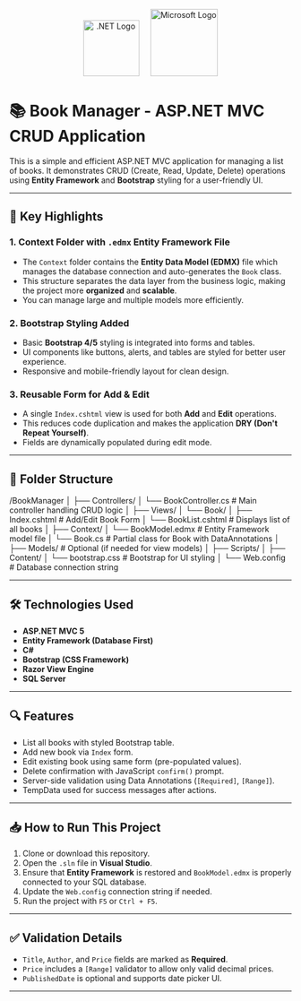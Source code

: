 
<p align="center">
  <img src="https://upload.wikimedia.org/wikipedia/commons/e/ee/.NET_Core_Logo.svg" alt=".NET Logo" width="100"/>
  &nbsp;&nbsp;&nbsp;
  <img src="https://upload.wikimedia.org/wikipedia/commons/4/44/Microsoft_logo.svg" alt="Microsoft Logo" width="120"/>
</p>


# 📚 Book Manager - ASP.NET MVC CRUD Application

This is a simple and efficient ASP.NET MVC application for managing a list of books. It demonstrates CRUD (Create, Read, Update, Delete) operations using **Entity Framework** and **Bootstrap** styling for a user-friendly UI.

---

## 🚀 Key Highlights

### 1. Context Folder with `.edmx` Entity Framework File
- The `Context` folder contains the **Entity Data Model (EDMX)** file which manages the database connection and auto-generates the `Book` class.
- This structure separates the data layer from the business logic, making the project more **organized** and **scalable**.
- You can manage large and multiple models more efficiently.

### 2. Bootstrap Styling Added
- Basic **Bootstrap 4/5** styling is integrated into forms and tables.
- UI components like buttons, alerts, and tables are styled for better user experience.
- Responsive and mobile-friendly layout for clean design.

### 3. Reusable Form for Add & Edit
- A single `Index.cshtml` view is used for both **Add** and **Edit** operations.
- This reduces code duplication and makes the application **DRY (Don't Repeat Yourself)**.
- Fields are dynamically populated during edit mode.

---

## 📁 Folder Structure

/BookManager
│
├── Controllers/
│ └── BookController.cs # Main controller handling CRUD logic
│
├── Views/
│ └── Book/
│ ├── Index.cshtml # Add/Edit Book Form
│ └── BookList.cshtml # Displays list of all books
│
├── Context/
│ └── BookModel.edmx # Entity Framework model file
│ └── Book.cs # Partial class for Book with DataAnnotations
│
├── Models/ # Optional (if needed for view models)
│
├── Scripts/
│
├── Content/
│ └── bootstrap.css # Bootstrap for UI styling
│
└── Web.config # Database connection string


---

## 🛠️ Technologies Used

- **ASP.NET MVC 5**
- **Entity Framework (Database First)**
- **C#**
- **Bootstrap (CSS Framework)**
- **Razor View Engine**
- **SQL Server**

---

## 🔍 Features

- List all books with styled Bootstrap table.
- Add new book via `Index` form.
- Edit existing book using same form (pre-populated values).
- Delete confirmation with JavaScript `confirm()` prompt.
- Server-side validation using Data Annotations (`[Required]`, `[Range]`).
- TempData used for success messages after actions.

---

## 📥 How to Run This Project

1. Clone or download this repository.
2. Open the `.sln` file in **Visual Studio**.
3. Ensure that **Entity Framework** is restored and `BookModel.edmx` is properly connected to your SQL database.
4. Update the `Web.config` connection string if needed.
5. Run the project with `F5` or `Ctrl + F5`.

---

## ✅ Validation Details

- `Title`, `Author`, and `Price` fields are marked as **Required**.
- `Price` includes a `[Range]` validator to allow only valid decimal prices.
- `PublishedDate` is optional and supports date picker UI.

---

